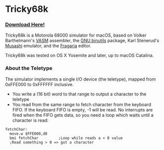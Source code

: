 # Tricky68k
### [Download Here!](https://github.com/shysaur/Tricky68k/releases)

Tricky68k is a Motorola 68000 simulator for macOS, based on Volker  
Barthelmann's [VASM](http://sun.hasenbraten.de/vasm/) assembler, the 
[GNU binutils](http://www.gnu.org/software/binutils/) package, Karl Stenerud's 
[Musashi](https://github.com/kstenerud/Musashi) emulator, and the
[Fragaria](https://github.com/shysaur/Fragaria) editor.

Tricky68k was tested on OS X Yosemite and later, up to macOS Catalina.

### About the Teletype
The simulator implements a single I/O device (the teletype), mapped from
0xFFE000 to 0xFFFFFF inclusive.
 - You write a (16 bit) word to that range to output a character to the 
   teletype
 - You read from the same range to fetch character from the keyboard FIFO.
If the keyboard FIFO is empty, -1 will be read. No interrupts are fired when
the FIFO gets data, so you need a loop which waits until a character is read:
```
fetchChar:
  move.w $FFE000,d0
  bmi fetchChar         ;Loop while reads a < 0 value
  ;Read something > 0 => got a character
```

